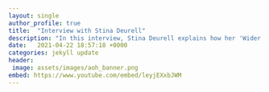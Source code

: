 ```yaml
---
layout: single
author_profile: true
title:  "Interview with Stina Deurell"
description: "In this interview, Stina Deurell explains how her 'Wider Embraces' meditation can help us heal by experiencing the reality of and as the 'Embrace' - the field that exists for every collective entity from the biosphere to the family"
date:   2021-04-22 18:57:18 +0000
categories: jekyll update
header: 
 image: assets/images/aoh_banner.png
embed: https://www.youtube.com/embed/leyjEXxbJWM
---
```

